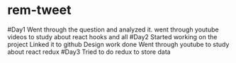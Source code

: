 # rem-tweet
#Day1
Went through the question and analyzed it.
went through youtube videos to study about react hooks and all
#Day2
Started working on the project
Linked it to github
Design work done
Went through youtube  to study about react redux
#Day3
Tried to do redux to store data
